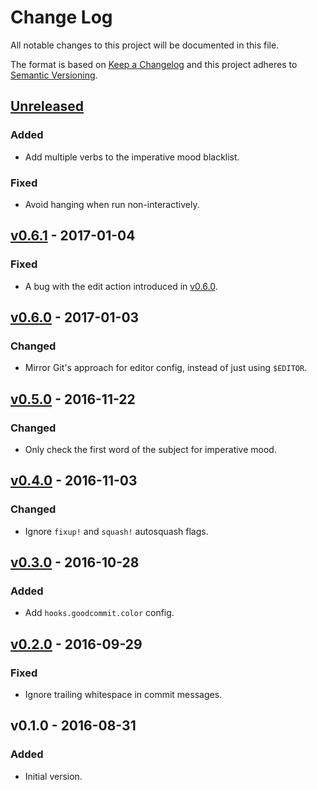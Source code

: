 # Change Log

All notable changes to this project will be documented in this file.

The format is based on [Keep a Changelog](http://keepachangelog.com/) and this project adheres to [Semantic Versioning](http://semver.org/).

## [Unreleased]

### Added

* Add multiple verbs to the imperative mood blacklist.

### Fixed

* Avoid hanging when run non-interactively.

## [v0.6.1] - 2017-01-04

### Fixed

* A bug with the edit action introduced in [v0.6.0].

## [v0.6.0] - 2017-01-03

### Changed

* Mirror Git's approach for editor config, instead of just using `$EDITOR`.

## [v0.5.0] - 2016-11-22

### Changed

* Only check the first word of the subject for imperative mood.

## [v0.4.0] - 2016-11-03

### Changed

* Ignore `fixup!` and `squash!` autosquash flags.

## [v0.3.0] - 2016-10-28

### Added

* Add `hooks.goodcommit.color` config.

## [v0.2.0] - 2016-09-29

### Fixed

* Ignore trailing whitespace in commit messages.

## v0.1.0 - 2016-08-31

### Added

* Initial version.

[Unreleased]: https://github.com/tommarshall/git-good-commit/compare/v0.6.1...HEAD
[v0.6.1]: https://github.com/tommarshall/git-good-commit/compare/v0.6.0...v0.6.1
[v0.6.0]: https://github.com/tommarshall/git-good-commit/compare/v0.5.0...v0.6.0
[v0.5.0]: https://github.com/tommarshall/git-good-commit/compare/v0.4.0...v0.5.0
[v0.4.0]: https://github.com/tommarshall/git-good-commit/compare/v0.3.0...v0.4.0
[v0.3.0]: https://github.com/tommarshall/git-good-commit/compare/v0.2.0...v0.3.0
[v0.2.0]: https://github.com/tommarshall/git-good-commit/compare/v0.1.0...v0.2.0
